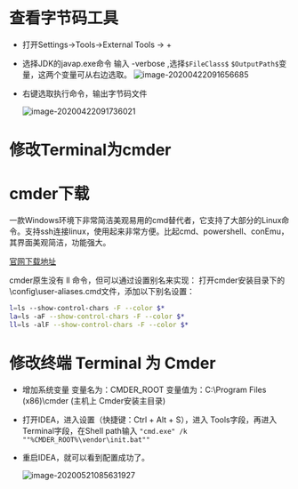 # 查看字节码工具

- 打开Settings->Tools->External Tools -> +

- 选择JDK的javap.exe命令
  输入 -verbose ,选择`$FileClass$` `$OutputPath$`变量，这两个变量可从右边选取。
  ![image-20200422091656685](https://typora-lancelot.oss-cn-beijing.aliyuncs.com/typora/20200422091656-337834.png) 

- 右键选取执行命令，输出字节码文件

  ![image-20200422091736021](https://typora-lancelot.oss-cn-beijing.aliyuncs.com/typora/20200422091739-543154.png) 

# 修改Terminal为cmder

# cmder下载

一款Windows环境下非常简洁美观易用的cmd替代者，它支持了大部分的Linux命令。支持ssh连接linux，使用起来非常方便。比起cmd、powershell、conEmu，其界面美观简洁，功能强大。

[官网下载地址](http://cmder.net/)

cmder原生没有 ll 命令，但可以通过设置别名来实现：
 打开cmder安装目录下的\config\user-aliases.cmd文件，添加以下别名设置：

```bash
l=ls --show-control-chars -F --color $*
la=ls -aF --show-control-chars -F --color $*
ll=ls -alF --show-control-chars -F --color $*
```

# 修改终端 Terminal 为 Cmder

- 增加系统变量
   变量名为：CMDER_ROOT
   变量值为：C:\Program Files (x86)\cmder (主机上 Cmder安装主目录)

- 打开IDEA，进入设置（快捷键：Ctrl + Alt + S），进入 Tools字段，再进入 Terminal字段，在Shell path输入
   `"cmd.exe" /k ""%CMDER_ROOT%\vendor\init.bat""`

- 重启IDEA，就可以看到配置成功了。 

  ![image-20200521085631927](https://typora-lancelot.oss-cn-beijing.aliyuncs.com/typora/20200521085632-120213.png)